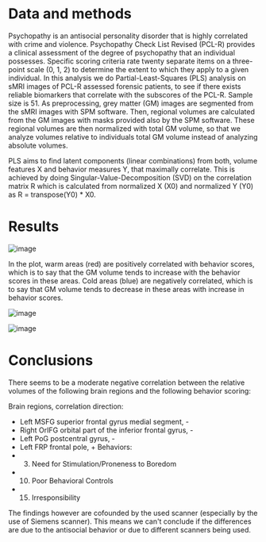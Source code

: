 # Data and methods
Psychopathy is an antisocial personality disorder that is highly correlated with crime and violence. Psychopathy Check List Revised (PCL-R) provides a clinical assessment of the degree of psychopathy that an individual possesses. Specific scoring criteria rate twenty separate items on a three-point scale (0, 1, 2) to determine the extent to which they apply to a given individual. In this analysis we do Partial-Least-Squares (PLS) analysis on sMRI images of PCL-R assessed forensic patients, to see if there exists reliable biomarkers that correlate with the subscores of the PCL-R. Sample size is 51. As preprocessing, grey matter (GM) images are segmented from the sMRI images with SPM software. Then, regional volumes are calculated from the GM images with masks provided also by the SPM software. These regional volumes are then normalized with total GM volume, so that we analyze volumes relative to individuals total GM volume instead of analyzing absolute volumes.

PLS aims to find latent components (linear combinations) from both, volume features X and behavior measures Y, that maximally correlate. This is achieved by doing Singular-Value-Decomposition (SVD) on the correlation matrix R which is calculated from normalized X (X0) and normalized Y (Y0) as R = transpose(Y0) * X0.

# Results

![image](https://user-images.githubusercontent.com/40278371/210245355-de3a4b25-99de-496a-a1f0-506dafdb5b91.png)

In the plot, warm areas (red) are positively correlated with behavior scores, which is to say that the GM volume tends to increase with the behavior scores in these areas. Cold areas (blue) are negatively
correlated, which is to say that GM volume tends to decrease in these areas with increase in behavior scores.

![image](https://user-images.githubusercontent.com/40278371/210245429-e2f43467-7488-48be-9bb8-e66e4a296ee6.png)

![image](https://user-images.githubusercontent.com/40278371/210245622-dda89ccf-e155-4b7f-8637-ff2fe72dc6f5.png)

# Conclusions

There seems to be a moderate negative correlation between the relative volumes of the following brain regions and the following behavior scoring:

Brain regions, correlation direction:
- Left MSFG superior frontal gyrus medial segment, -
- Right OrIFG orbital part of the inferior frontal gyrus, -
- Left PoG postcentral gyrus, -
- Left FRP frontal pole, +
Behaviors:
- 3. Need for Stimulation/Proneness to Boredom
- 10. Poor Behavioral Controls
- 15. Irresponsibility

The findings however are cofounded by the used scanner (especially by the use of Siemens scanner). This means we can't conclude if the differences are due to the antisocial behavior or due to
different scanners being used.

